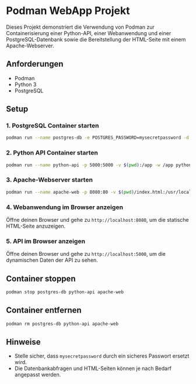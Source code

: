 # Podman WebApp Projekt

Dieses Projekt demonstriert die Verwendung von Podman zur Containerisierung einer Python-API, einer Webanwendung und einer PostgreSQL-Datenbank sowie die Bereitstellung der HTML-Seite mit einem Apache-Webserver.

## Anforderungen

- Podman
- Python 3
- PostgreSQL

## Setup

### 1. PostgreSQL Container starten

```bash
podman run --name postgres-db -e POSTGRES_PASSWORD=mysecretpassword -d docker.io/library/postgres
```

### 2. Python API Container starten

```bash
podman run --name python-api -p 5000:5000 -v $(pwd):/app -w /app python:3.9-alpine sh -c "pip install Flask psycopg2-binary && python app.py"
```

### 3. Apache-Webserver starten

```bash
podman run --name apache-web -p 8080:80 -v $(pwd)/index.html:/usr/local/apache2/htdocs/index.html:ro -d docker.io/library/httpd
```

### 4. Webanwendung im Browser anzeigen

Öffne deinen Browser und gehe zu `http://localhost:8080`, um die statische HTML-Seite anzuzeigen.

### 5. API im Browser anzeigen

Öffne deinen Browser und gehe zu `http://localhost:5000`, um die dynamischen Daten der API zu sehen.

## Container stoppen

```bash
podman stop postgres-db python-api apache-web
```

## Container entfernen

```bash
podman rm postgres-db python-api apache-web
```

## Hinweise

- Stelle sicher, dass `mysecretpassword` durch ein sicheres Passwort ersetzt wird.
- Die Datenbankabfragen und HTML-Seiten können je nach Bedarf angepasst werden.
